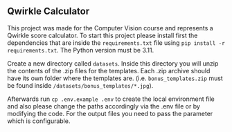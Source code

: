 Qwirkle Calculator
---

This project was made for the Computer Vision course and represents a Qwirkle score calculator. To start this project please install first the
dependencies that are inside the ```requirements.txt``` file using ```pip install -r requirements.txt```. The Python version must be 3.11.

Create a new directory called ```datasets```. Inside this directory you will unzip the contents of the .zip files for the templates. Each .zip archive should have its own folder where the templates
are. (i.e. ```bonus_templates.zip``` must be found inside ```/datasets/bonus_templates/*.jpg```).

Afterwards run ```cp .env.example .env``` to create the local environment file and also please change the paths accordingly via the .env file or by modifying the code.
For the output files you need to pass the parameter which is configurable.